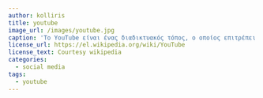 ```yaml
---
author: kolliris
title: youtube
image_url: /images/youtube.jpg
caption: 'To YouTube είναι ένας διαδικτυακός τόπος, ο οποίος επιτρέπει αποθήκευση, αναζήτηση και αναπαραγωγή ψηφιακών ταινιών.'
license_url: https://el.wikipedia.org/wiki/YouTube
license_text: Courtesy wikipedia
categories:
  - social media
tags:
  - youtube
---
```

